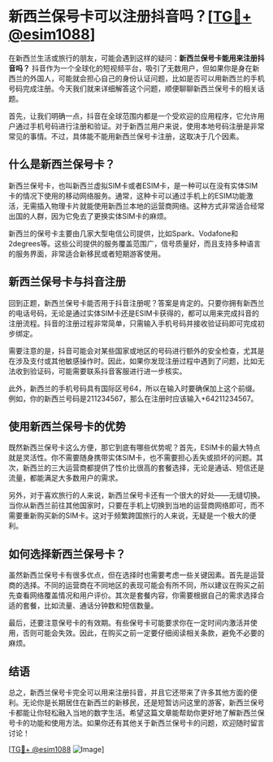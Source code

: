 # 新西兰保号卡可以注册抖音吗？[[TG💪+ @esim1088](https://t.me/s/esim1088)]

在新西兰生活或旅行的朋友，可能会遇到这样的疑问：**新西兰保号卡能用来注册抖音吗？** 抖音作为一个全球化的短视频平台，吸引了无数用户，但如果你是身在新西兰的外国人，可能就会担心自己的身份认证问题，比如是否可以用新西兰的手机号码完成注册。今天我们就来详细解答这个问题，顺便聊聊新西兰保号卡的相关话题。

首先，让我们明确一点，抖音在全球范围内都是一个受欢迎的应用程序，它允许用户通过手机号码进行注册和验证。对于新西兰用户来说，使用本地号码注册是非常常见的事情。不过，具体能不能用新西兰保号卡注册，这取决于几个因素。

## 什么是新西兰保号卡？

新西兰保号卡，也叫新西兰虚拟SIM卡或者ESIM卡，是一种可以在没有实体SIM卡的情况下使用的移动网络服务。通常，这种卡可以通过手机上的ESIM功能激活，无需插入物理卡片就能使用新西兰本地的运营商网络。这种方式非常适合经常出国的人群，因为它免去了更换实体SIM卡的麻烦。

新西兰的保号卡主要由几家大型电信公司提供，比如Spark、Vodafone和2degrees等。这些公司提供的服务覆盖范围广，信号质量好，而且支持多种语言的服务界面，非常适合新移民或者短期游客使用。

## 新西兰保号卡与抖音注册

回到正题，新西兰保号卡能否用于抖音注册呢？答案是肯定的。只要你拥有新西兰的电话号码，无论是通过实体SIM卡还是ESIM卡获得的，都可以用来完成抖音的注册流程。抖音的注册过程非常简单，只需输入手机号码并接收验证码即可完成初步绑定。

需要注意的是，抖音可能会对某些国家或地区的号码进行额外的安全检查，尤其是在涉及支付或其他敏感操作时。因此，如果你发现注册过程中遇到了问题，比如无法收到验证码，可能需要联系抖音客服进行进一步核实。

此外，新西兰的手机号码具有国际区号64，所以在输入时要确保加上这个前缀。例如，你的新西兰号码是211234567，那么在注册时应该输入+64211234567。

## 使用新西兰保号卡的优势

既然新西兰保号卡这么方便，那它到底有哪些优势呢？首先，ESIM卡的最大特点就是灵活性。你不需要随身携带实体SIM卡，也不需要担心丢失或损坏的问题。其次，新西兰的三大运营商都提供了性价比很高的套餐选择，无论是通话、短信还是流量，都能满足大多数用户的需求。

另外，对于喜欢旅行的人来说，新西兰保号卡还有一个很大的好处——无缝切换。当你从新西兰前往其他国家时，只要在手机上切换到当地的运营商网络即可，而不需要重新购买新的SIM卡。这对于频繁跨国旅行的人来说，无疑是一个极大的便利。

## 如何选择新西兰保号卡？

虽然新西兰保号卡有很多优点，但在选择时也需要考虑一些关键因素。首先是运营商的选择。不同的运营商在不同地区的表现可能会有所不同，所以建议在购买之前先查看网络覆盖情况和用户评价。其次是套餐内容，你需要根据自己的需求选择合适的套餐，比如流量、通话分钟数和短信数量。

最后，还要注意保号卡的有效期。有些保号卡可能要求你在一定时间内激活并使用，否则可能会失效。因此，在购买之前一定要仔细阅读相关条款，避免不必要的麻烦。

## 结语

总之，新西兰保号卡完全可以用来注册抖音，并且它还带来了许多其他方面的便利。无论你是长期居住在新西兰的新移民，还是短暂访问这里的游客，新西兰保号卡都能让你轻松融入当地的数字生活。希望这篇文章能帮助你更好地了解新西兰保号卡的功能和使用方法。如果你还有其他关于新西兰保号卡的问题，欢迎随时留言讨论！

[[TG💪+ @esim1088](https://t.me/s/esim1088) ![Image](https://i.postimg.cc/4NQfJmqS/Snipaste-2025-05-13-00-14-12.png)]
